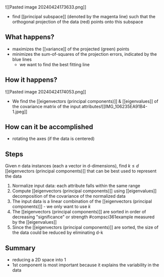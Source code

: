 ![[Pasted image 20240424173633.png]]
- find [[principal subspace]] (denoted by the magenta line) such that the orthogonal projection of the data (red) points onto this subspace
## What happens?
- maximizes the [[variance]] of the projected (green) points
- minimizes the sum-of-squares of the projection errors, indicated by the blue lines
	- we want to find the best fitting line
## How it happens?
![[Pasted image 20240424174053.png]]
- We find the [[eigenvectors (principal components)]] & [[eigenvalues]] of the covariance matrix of the input attributes![[IMG_106235EA91B4-1.jpeg]]
## How can it be accomplished
- rotating the axes (if the data is centered)
## Steps
Given $n$ data instances (each a vector in d-dimensions), find $k \le d$ [[eigenvectors (principal components)]] that can be best used to represent the data
1. Normalize input data: each attribute falls within the same range
2. Compute [[eigenvectors (principal components)]] using [[eigenvalues]] decomposition of the covariance of the normalized data
3. The input data is a linear combination of the [[eigenvectors (principal components)]] - we only want to use $k$
4. The [[eigenvectors (principal components)]] are sorted in order of decreasing "significance" or strength #compsci361example measured by the [[eigenvalues]]
5. Since the [[eigenvectors (principal components)]] are sorted, the size of the data could be reduced by eliminating d-k
## Summary
- reducing a 2D space into 1
- 1st component is most important because it explains the variability in the data